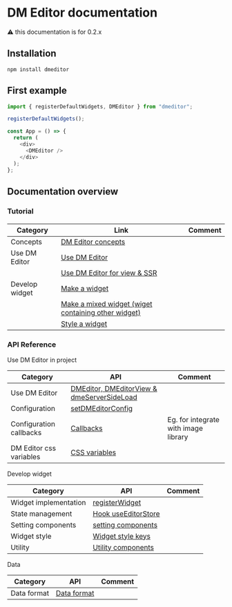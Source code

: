 # DM Editor documentation

⚠️ this documentation is for 0.2.x

## Installation

```shell
npm install dmeditor
```

## First example

```typescript
import { registerDefaultWidgets, DMEditor } from "dmeditor";

registerDefaultWidgets();

const App = () => {
  return (
    <div>
      <DMEditor />
    </div>
  );
};
```

## Documentation overview

### Tutorial

####

| Category       | Link                                                                                          | Comment |
| -------------- | --------------------------------------------------------------------------------------------- | ------- |
| Concepts       | [DM Editor concepts](./tutorial/concepts.md)                                                  |         |
| Use DM Editor  | [Use DM Editor](./tutorial/use-dmeditor.md)                                                   |         |
|                | [Use DM Editor for view & SSR](./tutorial/use-dmeditor-view.md)                               |         |
| Develop widget | [Make a widget](./tutorial/how-to-make-widget.md)                                             |         |
|                | [Make a mixed widget (wiget containing other widget)](./tutorial/how-to-make-mixed-widget.md) |         |
|                | [Style a widget](./tutorial/How-to-make-a-widget-style.md)                                    |         |

### API Reference

Use DM Editor in project

| Category                | API                                                                   | Comment                              |
| ----------------------- | --------------------------------------------------------------------- | ------------------------------------ |
| Use DM Editor           | [DMEditor, DMEditorView & dmeServerSideLoad](./reference/dmeditor.md) |                                      |
| Configuration           | [setDMEditorConfig](./reference/configuration.md)                     |                                      |
| Configuration callbacks | [Callbacks](./reference/callbacks.md)                                 | Eg. for integrate with image library |
| DM Editor css variables | [CSS variables](./reference/css-variables.md)                         |                                      |

Develop widget

| Category              | API                                                     | Comment |
| --------------------- | ------------------------------------------------------- | ------- |
| Widget implementation | [registerWidget](./reference/widget.md)                 |         |
| State management      | [Hook useEditorStore](./tutorial/useEditorStore.md)     |         |
| Setting components    | [setting components](./reference/setting-components.md) |         |
| Widget style          | [Widget style keys](./reference/widget-style-keys.md)   |         |
| Utility               | [Utility components](./reference/utility.md)            |         |

Data

| Category    | API                | Comment |
| ----------- | ------------------ | ------- |
| Data format | [Data format](./#) |         |
